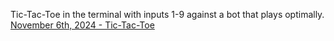 Tic-Tac-Toe in the terminal with inputs 1-9 against a bot that plays optimally. <br>
[November 6th, 2024 - Tic-Tac-Toe](https://github.com/a4rsh/ticTacToe/blob/main/posts/11-06-2024.md)  
